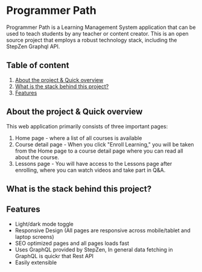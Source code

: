 
# Programmer Path

Programmer Path is a Learning Management System application that can be used to teach students by any teacher or content creator. This is an open source project that employs a robust technology stack, including the StepZen Graphql API.

## Table of content

1. [About the project & Quick overview](https://github.com/venkata-penumatsa/Programmer-Path/blob/main/README.md#about-the-project--quick-overview)
2. [What is the stack behind this project?](https://github.com/venkata-penumatsa/Programmer-Path/blob/main/README.md#what-is-the-stack-behind-this-project)
3. [Features](https://github.com/venkata-penumatsa/Programmer-Path/blob/main/README.md#features-1)


##  About the project & Quick overview

This web application primarily consists of three important pages: 
1. Home page - where a list of all courses is available
2. Course detail page - When you click "Enroll Learning," you will be taken from the Home page to a course detail page where you can read all about the course.
3. Lessons page - You will have access to the Lessons page after enrolling, where you can watch videos and take part in Q&A.

## What is the stack behind this project?





## Features

- Light/dark mode toggle
- Responsive Design (All pages are responsive across mobile/tablet and laptop screens)
- SEO optimized pages and all pages loads fast
- Uses GraphQL provided by StepZen, In general data fetching in GraphQL is quickr that Rest API
- Easily extensible



 
